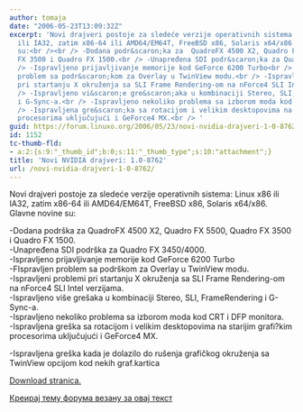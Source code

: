 ```yaml
---
author: tomaja
date: "2006-05-23T13:09:32Z"
excerpt: 'Novi drajveri postoje za sledeće verzije operativnih sistema: Linux x86
  ili IA32, zatim x86-64 ili AMD64/EM64T, FreeBSD x86, Solaris x64/x86. Glavne novine
  su:<br /><br /> -Dodana podr&scaron;ka za  QuadroFX 4500 X2, Quadro FX 5500, Quadro
  FX 3500 i Quadro FX 1500.<br /> -Unapređena SDI podr&scaron;ka za Quadro FX 3450/4000.<br
  /> -Ispravljeno prijavljivanje memorije kod GeForce 6200 Turbo<br /> -FIspravljen
  problem sa podr&scaron;kom za Overlay u TwinView modu.<br /> -Ispravljeni problemi
  pri startanju X okruženja sa SLI Frame Rendering-om na nForce4 SLI Intel verzijama.<br
  /> -Ispravljeno vi&scaron;e gre&scaron;aka u kombinaciji Stereo, SLI, FrameRendering
  i G-Sync-a.<br /> -Ispravljeno nekoliko problema sa izborom moda kod CRT i DFP monitora.<br
  /> -Ispravljena gre&scaron;ka sa rotacijom i velikim desktopovima na starijim grafi?kim
  procesorima uključujući i GeForce4 MX.<br /> '
guid: https://forum.linuxo.org/2006/05/23/novi-nvidia-drajveri-1-0-8762/
id: 1152
tc-thumb-fld:
- a:2:{s:9:"_thumb_id";b:0;s:11:"_thumb_type";s:10:"attachment";}
title: 'Novi NVIDIA drajveri: 1.0-8762'
url: /novi-nvidia-drajveri-1-0-8762/
---
```

Novi drajveri postoje za sledeće verzije operativnih sistema: Linux x86 ili IA32, zatim x86-64 ili AMD64/EM64T, FreeBSD x86, Solaris x64/x86. Glavne novine su:

-Dodana podr&scaron;ka za QuadroFX 4500 X2, Quadro FX 5500, Quadro FX 3500 i Quadro FX 1500.  
-Unapređena SDI podr&scaron;ka za Quadro FX 3450/4000.  
-Ispravljeno prijavljivanje memorije kod GeForce 6200 Turbo  
-FIspravljen problem sa podr&scaron;kom za Overlay u TwinView modu.  
-Ispravljeni problemi pri startanju X okruženja sa SLI Frame Rendering-om na nForce4 SLI Intel verzijama.  
-Ispravljeno vi&scaron;e gre&scaron;aka u kombinaciji Stereo, SLI, FrameRendering i G-Sync-a.  
-Ispravljeno nekoliko problema sa izborom moda kod CRT i DFP monitora.  
-Ispravljena gre&scaron;ka sa rotacijom i velikim desktopovima na starijim grafi?kim procesorima uključujući i GeForce4 MX.  
<!--break-->-Ispravljena gre&scaron;ka kada je dolazilo do ru&scaron;enja grafičkog okruženja sa TwinView opcijom kod nekih graf.kartica 

[Download stranica.](http://www.nvidia.com/object/unix.html)

[Креирај тему форума везану за овај текст](https://linuxo.org/nova-tema-na-forumu/?se_pid=1152)